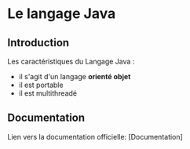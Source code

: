 # Le langage Java

## Introduction

Les caractéristiques du Langage Java : 

* il s'agit d'un langage **orienté objet**
* il est portable
* il est multithreadé

## Documentation

Lien vers la documentation officielle: [Documentation]
